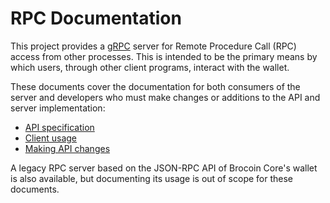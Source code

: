 # RPC Documentation

This project provides a [gRPC](http://www.grpc.io/) server for Remote Procedure
Call (RPC) access from other processes.  This is intended to be the primary
means by which users, through other client programs, interact with the wallet.

These documents cover the documentation for both consumers of the server and
developers who must make changes or additions to the API and server
implementation:

- [API specification](./api.md)
- [Client usage](./clientusage.md)
- [Making API changes](./serverchanges.md)

A legacy RPC server based on the JSON-RPC API of Brocoin Core's wallet is also
available, but documenting its usage is out of scope for these documents.
